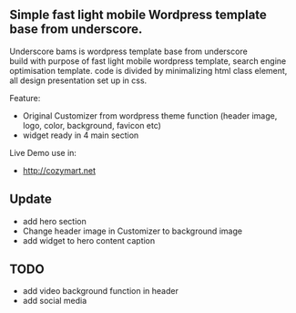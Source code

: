 ## Simple fast light mobile Wordpress template base from underscore.

Underscore bams is wordpress template base from underscore  
build with purpose of fast light mobile wordpress template, search engine optimisation template.
code is divided by minimalizing html class element, all design presentation set up in css.

Feature:
- Original Customizer from wordpress theme function (header image, logo, color, background, favicon etc)
- widget ready in 4 main section

Live Demo use in:
- http://cozymart.net

## Update

- add hero section
- Change header image in Customizer to background image
- add widget to hero content caption

## TODO

- add video background function in header
- add social media 
